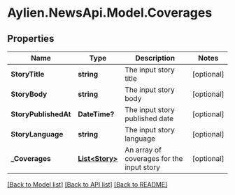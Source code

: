 # Aylien.NewsApi.Model.Coverages
## Properties

Name | Type | Description | Notes
------------ | ------------- | ------------- | -------------
**StoryTitle** | **string** | The input story title | [optional] 
**StoryBody** | **string** | The input story body | [optional] 
**StoryPublishedAt** | **DateTime?** | The input story published date | [optional] 
**StoryLanguage** | **string** | The input story language | [optional] 
**_Coverages** | [**List&lt;Story&gt;**](Story.md) | An array of coverages for the input story | [optional] 

[[Back to Model list]](../README.md#documentation-for-models) [[Back to API list]](../README.md#documentation-for-api-endpoints) [[Back to README]](../README.md)

